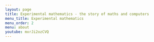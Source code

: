 ```yaml
---
layout: page
title: Experimental mathematics - the story of maths and computers
menu_title: Experimental mathematics
menu_order: 2
menu: about
youtube: mxrJi2ozCVQ
---
```

